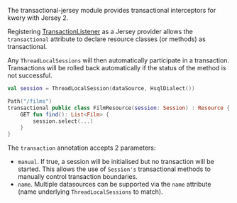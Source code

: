 The transactional-jersey module provides transactional interceptors for kwery with Jersey 2.

Registering [TransactionListener](src/main/kotlin/com/github/andrewoma/kwery/transactional/jersey/transactional.kt)
as a Jersey provider allows the `transactional` attribute to declare resource classes (or methods) as transactional.

Any `ThreadLocalSessions` will then automatically participate in a transaction. Transactions will
be rolled back automatically if the status of the method is not successful.
 
```kotlin
val session = ThreadLocalSession(dataSource, HsqlDialect())

Path("/films")
transactional public class FilmResource(session: Session) : Resource {
    GET fun find(): List<Film> {
        session.select(...)
    }
}
```

The `transaction` annotation accepts 2 parameters:
- `manual`. If true, a session will be initialised but no transaction will be started. This allows the use
of `Session's` transactional methods to manually control transaction boundaries.
- `name`. Multiple datasources can be supported via the `name` attribute (name underlying `ThreadLocalSessions` to match).